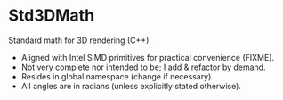 # Std3DMath

Standard math for 3D rendering (C++).

- Aligned with Intel SIMD primitives for practical convenience (FIXME).
- Not very complete nor intended to be; I add & refactor by demand.
- Resides in global namespace (change if necessary).
- All angles are in radians (unless explicitly stated otherwise).
